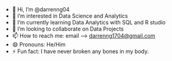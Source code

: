 - 👋 Hi, I’m @darrenng04
- 👀 I’m interested in Data Science and Analytics
- 🌱 I’m currently learning Data Analytics with SQL and R studio
- 💞️ I’m looking to collaborate on Data Projects
- 📫 How to reach me: email --> darrenng1704@gmail.com
- 😄 Pronouns: He/Him
- ⚡ Fun fact: I have never broken any bones in my body.

<!---
darrenng04/darrenng04 is a ✨ special ✨ repository because its `README.md` (this file) appears on your GitHub profile.
You can click the Preview link to take a look at your changes.
--->
